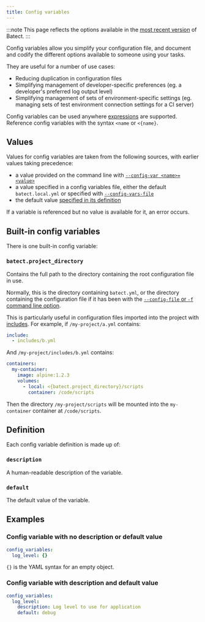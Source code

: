 ```yaml
---
title: Config variables
---
```


:::note
This page reflects the options available in the [most recent version](https://github.com/batect/batect/releases/latest)
of Batect.
:::

Config variables allow you simplify your configuration file, and document and codify the different options available to someone using your tasks.

They are useful for a number of use cases:

- Reducing duplication in configuration files
- Simplifying management of developer-specific preferences (eg. a developer's preferred log output level)
- Simplifying management of sets of environment-specific settings (eg. managing sets of test environment connection settings for a CI server)

Config variables can be used anywhere [expressions](expressions.md) are supported. Reference config variables with the syntax `<name` or `<{name}`.

## Values

Values for config variables are taken from the following sources, with earlier values taking precedence:

- a value provided on the command line with [`--config-var <name>=<value>`](../cli.mdx#--config-var)
- a value specified in a config variables file, either the default `batect.local.yml` or specified with [`--config-vars-file`](../cli.mdx#--config-vars-file)
- the default value [specified in its definition](#default)

If a variable is referenced but no value is available for it, an error occurs.

## Built-in config variables

There is one built-in config variable:

### `batect.project_directory`

Contains the full path to the directory containing the root configuration file in use.

Normally, this is the directory containing `batect.yml`, or the directory containing the configuration file if it has been with the
[`--config-file` or `-f` command line option](../cli.mdx#--config-file-or--f).

This is particularly useful in configuration files imported into the project with [includes](../../concepts/includes-and-bundles.md). For example, if `/my-project/a.yml` contains:

```yaml title="/my-project/a.yml"
include:
  - includes/b.yml
```

And `/my-project/includes/b.yml` contains:

```yaml title="/my-project/includes/b.yml"
containers:
  my-container:
    image: alpine:1.2.3
    volumes:
      - local: <{batect.project_directory}/scripts
        container: /code/scripts
```

Then the directory `/my-project/scripts` will be mounted into the `my-container` container at `/code/scripts`.

## Definition

Each config variable definition is made up of:

### `description`

A human-readable description of the variable.

### `default`

The default value of the variable.

## Examples

### Config variable with no description or default value

```yaml
config_variables:
  log_level: {}
```

`{}` is the YAML syntax for an empty object.

### Config variable with description and default value

```yaml
config_variables:
  log_level:
    description: Log level to use for application
    default: debug
```
